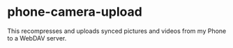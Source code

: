 # phone-camera-upload
This recompresses and uploads synced pictures and videos from my Phone to a WebDAV server.
